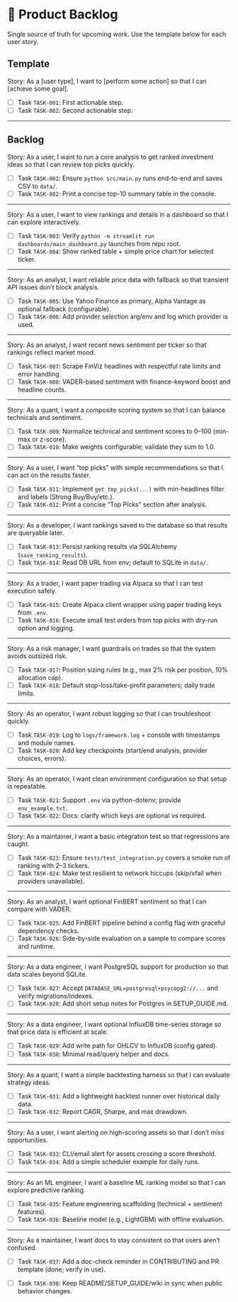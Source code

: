 # 📒 Product Backlog

Single source of truth for upcoming work. Use the template below for each user story.

## Template

Story: As a [user type], I want to [perform some action] so that I can [achieve some goal].

- [ ] Task `TASK-001`: First actionable step.
- [ ] Task `TASK-002`: Second actionable step.

---

## Backlog

<!-- Add new stories below this line -->

Story: As a user, I want to run a core analysis to get ranked investment ideas so that I can review top picks quickly.

- [ ] Task `TASK-001`: Ensure `python src/main.py` runs end-to-end and saves CSV to `data/`.
- [ ] Task `TASK-002`: Print a concise top-10 summary table in the console.

---

Story: As a user, I want to view rankings and details in a dashboard so that I can explore interactively.

- [ ] Task `TASK-003`: Verify `python -m streamlit run dashboards/main_dashboard.py` launches from repo root.
- [ ] Task `TASK-004`: Show ranked table + simple price chart for selected ticker.

---

Story: As an analyst, I want reliable price data with fallback so that transient API issues don’t block analysis.

- [ ] Task `TASK-005`: Use Yahoo Finance as primary, Alpha Vantage as optional fallback (configurable).
- [ ] Task `TASK-006`: Add provider selection arg/env and log which provider is used.

---

Story: As an analyst, I want recent news sentiment per ticker so that rankings reflect market mood.

- [ ] Task `TASK-007`: Scrape FinViz headlines with respectful rate limits and error handling.
- [ ] Task `TASK-008`: VADER-based sentiment with finance-keyword boost and headline counts.

---

Story: As a quant, I want a composite scoring system so that I can balance technicals and sentiment.

- [ ] Task `TASK-009`: Normalize technical and sentiment scores to 0–100 (min-max or z-score).
- [ ] Task `TASK-010`: Make weights configurable; validate they sum to 1.0.

---

Story: As a user, I want “top picks” with simple recommendations so that I can act on the results faster.

- [ ] Task `TASK-011`: Implement `get_top_picks(...)` with min-headlines filter and labels (Strong Buy/Buy/etc.).
- [ ] Task `TASK-012`: Print a concise “Top Picks” section after analysis.

---

Story: As a developer, I want rankings saved to the database so that results are queryable later.

- [ ] Task `TASK-013`: Persist ranking results via SQLAlchemy (`save_ranking_results`).
- [ ] Task `TASK-014`: Read DB URL from env; default to SQLite in `data/`.

---

Story: As a trader, I want paper trading via Alpaca so that I can test execution safely.

- [ ] Task `TASK-015`: Create Alpaca client wrapper using paper trading keys from `.env`.
- [ ] Task `TASK-016`: Execute small test orders from top picks with dry-run option and logging.

---

Story: As a risk manager, I want guardrails on trades so that the system avoids outsized risk.

- [ ] Task `TASK-017`: Position sizing rules (e.g., max 2% risk per position, 10% allocation cap).
- [ ] Task `TASK-018`: Default stop-loss/take-profit parameters; daily trade limits.

---

Story: As an operator, I want robust logging so that I can troubleshoot quickly.

- [ ] Task `TASK-019`: Log to `logs/framework.log` + console with timestamps and module names.
- [ ] Task `TASK-020`: Add key checkpoints (start/end analysis, provider choices, errors).

---

Story: As an operator, I want clean environment configuration so that setup is repeatable.

- [ ] Task `TASK-021`: Support `.env` via python-dotenv; provide `env_example.txt`.
- [ ] Task `TASK-022`: Docs: clarify which keys are optional vs required.

---

Story: As a maintainer, I want a basic integration test so that regressions are caught.

- [ ] Task `TASK-023`: Ensure `tests/test_integration.py` covers a smoke run of ranking with 2–3 tickers.
- [ ] Task `TASK-024`: Make test resilient to network hiccups (skip/xfail when providers unavailable).

---

Story: As an analyst, I want optional FinBERT sentiment so that I can compare with VADER.

- [ ] Task `TASK-025`: Add FinBERT pipeline behind a config flag with graceful dependency checks.
- [ ] Task `TASK-026`: Side-by-side evaluation on a sample to compare scores and runtime.

---

Story: As a data engineer, I want PostgreSQL support for production so that data scales beyond SQLite.

- [ ] Task `TASK-027`: Accept `DATABASE_URL=postgresql+psycopg2://...` and verify migrations/indexes.
- [ ] Task `TASK-028`: Add short setup notes for Postgres in SETUP_GUIDE.md.

---

Story: As a data engineer, I want optional InfluxDB time-series storage so that price data is efficient at scale.

- [ ] Task `TASK-029`: Add write path for OHLCV to InfluxDB (config gated).
- [ ] Task `TASK-030`: Minimal read/query helper and docs.

---

Story: As a quant, I want a simple backtesting harness so that I can evaluate strategy ideas.

- [ ] Task `TASK-031`: Add a lightweight backtest runner over historical daily data.
- [ ] Task `TASK-032`: Report CAGR, Sharpe, and max drawdown.

---

Story: As a user, I want alerting on high-scoring assets so that I don’t miss opportunities.

- [ ] Task `TASK-033`: CLI/email alert for assets crossing a score threshold.
- [ ] Task `TASK-034`: Add a simple scheduler example for daily runs.

---

Story: As an ML engineer, I want a baseline ML ranking model so that I can explore predictive ranking.

- [ ] Task `TASK-035`: Feature engineering scaffolding (technical + sentiment features).
- [ ] Task `TASK-036`: Baseline model (e.g., LightGBM) with offline evaluation.

---

Story: As a maintainer, I want docs to stay consistent so that users aren’t confused.

- [ ] Task `TASK-037`: Add a doc-check reminder in CONTRIBUTING and PR template (done; verify in use).
- [ ] Task `TASK-038`: Keep README/SETUP_GUIDE/wiki in sync when public behavior changes.

